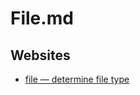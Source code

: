# File.md

## Websites

* [file — determine file type](https://www.man7.org/linux/man-pages/man1/file.1.html)
